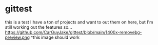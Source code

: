 # gittest
this is a test
I have a ton of projects and want to out them on here, but I'm still working out the features so...
https://github.com/CarGuyJake/gittest/blob/main/1400x-removebg-preview.png
^this image should work

